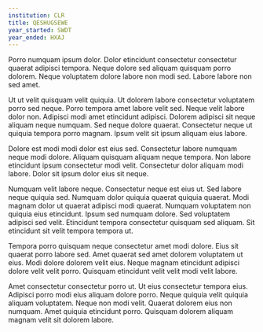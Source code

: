 ```yaml
---
institution: CLR
title: QESHUGSEWE
year_started: SWDT
year_ended: HXAJ
---
```


Porro numquam ipsum dolor. Dolor etincidunt consectetur consectetur quaerat adipisci tempora. Neque dolore sed aliquam quisquam porro dolorem. Neque voluptatem dolore labore non modi sed. Labore labore non sed amet.

Ut ut velit quisquam velit quiquia. Ut dolorem labore consectetur voluptatem porro sed neque. Porro tempora amet labore velit sed. Neque velit labore dolor non. Adipisci modi amet etincidunt adipisci. Dolorem adipisci sit neque aliquam neque numquam. Sed neque dolore quaerat. Consectetur neque ut quiquia tempora porro magnam. Ipsum velit sit ipsum aliquam eius labore.

Dolore est modi modi dolor est eius sed. Consectetur labore numquam neque modi dolore. Aliquam quisquam aliquam neque tempora. Non labore etincidunt ipsum consectetur modi velit. Consectetur dolor aliquam modi labore. Dolor sit ipsum dolor eius sit neque.

Numquam velit labore neque. Consectetur neque est eius ut. Sed labore neque quiquia sed. Numquam dolor quiquia quaerat quiquia quaerat. Modi magnam dolor ut quaerat adipisci modi quaerat. Numquam voluptatem non quiquia eius etincidunt. Ipsum sed numquam dolore. Sed voluptatem adipisci sed velit. Etincidunt tempora consectetur quisquam sed aliquam. Sit etincidunt sit velit tempora tempora ut.

Tempora porro quisquam neque consectetur amet modi dolore. Eius sit quaerat porro labore sed. Amet quaerat sed amet dolorem voluptatem ut eius. Modi dolore dolorem velit eius. Neque magnam etincidunt adipisci dolore velit velit porro. Quisquam etincidunt velit velit modi velit labore.

Amet consectetur consectetur porro ut. Ut eius consectetur tempora eius. Adipisci porro modi eius aliquam dolore porro. Neque quiquia velit quiquia aliquam voluptatem. Neque non modi velit. Quaerat dolorem eius non numquam. Amet quiquia etincidunt porro. Quisquam dolorem aliquam magnam velit sit dolorem labore.
    